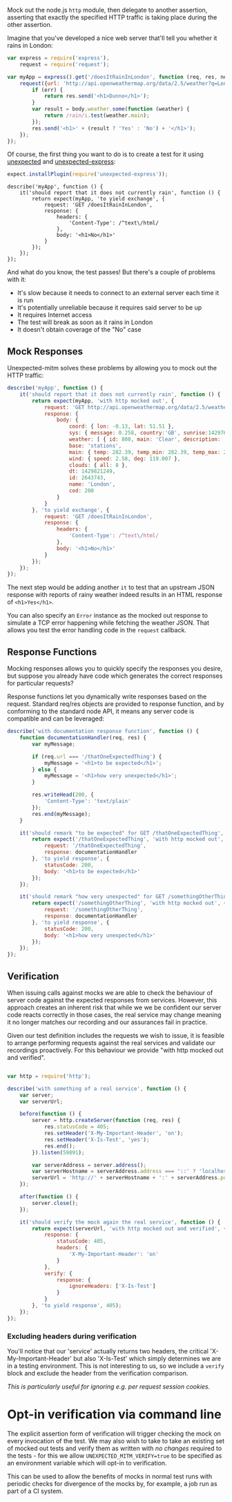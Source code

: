 Mock out the node.js `http` module, then delegate to another assertion,
asserting that exactly the specified HTTP traffic is taking place during the
other assertion.

Imagine that you've developed a nice web server that'll tell you whether it rains in London:

```js
var express = require('express'),
    request = require('request');

var myApp = express().get('/doesItRainInLondon', function (req, res, next) {
    request({url: 'http://api.openweathermap.org/data/2.5/weather?q=London,uk', json: true}, function (err, response, body) {
        if (err) {
            return res.send('<h1>Dunno</h1>');
        }
        var result = body.weather.some(function (weather) {
            return /rain/i.test(weather.main);
        });
        res.send('<h1>' + (result ? 'Yes' : 'No') + '</h1>');
    });
});
```

Of course, the first thing you want to do is to create a test for it using [unexpected](https://unexpectedjs.github.io) and [unexpected-express](https://github.com/unexpectedjs/unexpected-express/):

```js
expect.installPlugin(require('unexpected-express'));
```

```js#evaluate:false
describe('myApp', function () {
    it('should report that it does not currently rain', function () {
        return expect(myApp, 'to yield exchange', {
            request: 'GET /doesItRainInLondon',
            response: {
                headers: {
                    'Content-Type': /^text\/html/
                },
                body: '<h1>No</h1>'
            }
        });
    });
});
```

And what do you know, the test passes! But there's a couple of problems with it:

* It's slow because it needs to connect to an external server each time it is run
* It's potentially unreliable because it requires said server to be up
* It requires Internet access
* The test will break as soon as it rains in London
* It doesn't obtain coverage of the "No" case

Mock Responses
--------------

Unexpected-mitm solves these problems by allowing you to mock out the HTTP traffic:

```js
describe('myApp', function () {
    it('should report that it does not currently rain', function () {
        return expect(myApp, 'with http mocked out', {
            request: 'GET http://api.openweathermap.org/data/2.5/weather?q=London,uk',
            response: {
                body: {
                    coord: { lon: -0.13, lat: 51.51 },
                    sys: { message: 0.258, country:'GB', sunrise:1429764429, sunset:1429816225 },
                    weather: [ { id: 800, main: 'Clear', description: 'sky is clear', icon: '02n' } ],
                    base: 'stations',
                    main: { temp: 282.39, temp_min: 282.39, temp_max: 282.39, pressure: 1021.63, sea_level: 1029.65, grnd_level: 1021.63, humidity: 71 },
                    wind: { speed: 2.58, deg: 119.007 },
                    clouds: { all: 8 },
                    dt: 1429821249,
                    id: 2643743,
                    name: 'London',
                    cod: 200
                }
            }
        }, 'to yield exchange', {
            request: 'GET /doesItRainInLondon',
            response: {
                headers: {
                    'Content-Type': /^text\/html/
                },
                body: '<h1>No</h1>'
            }
        });
    });
});
```

The next step would be adding another `it` to test that an upstream JSON response with reports of rainy weather indeed results in an HTML response of `<h1>Yes</h1>`.

You can also specify an `Error` instance as the mocked out response to simulate a TCP error happening while fetching the weather JSON. That allows you test the error handling code in the `request` callback.

Response Functions
------------------

Mocking responses allows you to quickly specify the responses you desire, but suppose you already
have code which generates the correct responses for particular requests?

Response functions let you dynamically write responses based on the request. Standard req/res
objects are provided to response function, and by conforming to the standard node API, it means
any server code is compatible and can be leveraged:

```js
describe('with documentation response function', function () {
    function documentationHandler(req, res) {
        var myMessage;

        if (req.url === '/thatOneExpectedThing') {
            myMessage = '<h1>to be expected</h1>';
        } else {
            myMessage = '<h1>how very unexpected</h1>';
        }

        res.writeHead(200, {
            'Content-Type': 'text/plain'
        });
        res.end(myMessage);
    }

    it('should remark "to be expected" for GET /thatOneExpectedThing', function () {
        return expect('/thatOneExpectedThing', 'with http mocked out', {
            request: '/thatOneExpectedThing',
            response: documentationHandler
        }, 'to yield response', {
            statusCode: 200,
            body: '<h1>to be expected</h1>'
        });
    });

    it('should remark "how very unexpected" for GET /somethingOtherThing', function () {
        return expect('/somethingOtherThing', 'with http mocked out', {
            request: '/somethingOtherThing',
            response: documentationHandler
        }, 'to yield response', {
            statusCode: 200,
            body: '<h1>how very unexpected</h1>'
        });
    });
});
```

Verification
------------

When issuing calls against mocks we are able to check the behaviour of server code against the
expected responses from services. However, this approach creates an inherent risk that while we
we be confident our server code reacts correctly in those cases, the real service may change
meaning it no longer matches our recording and our assurances fail in practice.

Given our test definition includes the requests we wish to issue, it is feasible to arrange
performing requests against the real services and validate our recordings proactively. For this
behaviour we provide "with http mocked out and verified".

```js

var http = require('http');

describe('with something of a real service', function () {
    var server;
    var serverUrl;

    before(function () {
        server = http.createServer(function (req, res) {
            res.statusCode = 405;
            res.setHeader('X-My-Important-Header', 'on');
            res.setHeader('X-Is-Test', 'yes');
            res.end();
        }).listen(59891);

        var serverAddress = server.address();
        var serverHostname = serverAddress.address === '::' ? 'localhost' : serverAddress.address;
        serverUrl = 'http://' + serverHostname + ':' + serverAddress.port + '/';
    });

    after(function () {
        server.close();
    });

    it('should verify the mock again the real service', function () {
        return expect(serverUrl, 'with http mocked out and verified', {
            response: {
                statusCode: 405,
                headers: {
                    'X-My-Important-Header': 'on'
                }
            },
            verify: {
                response: {
                    ignoreHeaders: ['X-Is-Test']
                }
            }
        }, 'to yield response', 405);
    });
});
```

### Excluding headers during verification

You'll notice that our 'service' actually returns two headers, the critical 'X-My-Important-Header'
but also 'X-Is-Test' which simply determines we are in a testing environment. This is not interesting
to us, so we include a `verify` block and exclude the header from the verification comparison.

_This is particularly useful for ignoring e.g. per request session cookies._

Opt-in verification via command line
====================================

The explicit assertion form of verification will trigger checking the mock on every invocation of
the test. We may also wish to take to take an existing set of mocked out tests and verify them as
written with _no changes_ required to the tests - for this we allow `UNEXPECTED_MITM_VERIFY=true`
to be specified as an environment variable which will opt-in to verification.

This can be used to allow the benefits of mocks in normal test runs with periodic checks for
divergence of the mocks by, for example, a job run as part of a CI system.
